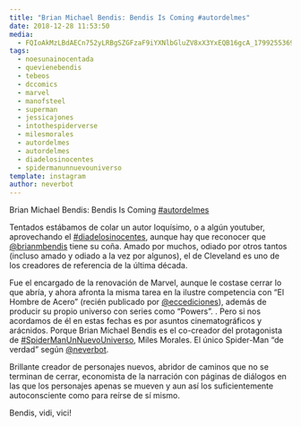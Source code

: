 ```yaml
---
title: "Brian Michael Bendis: Bendis Is Coming #autordelmes"
date: 2018-12-28 11:53:50
media: 
  - FQIoAkMzLBdAECn752yLRBgSZGFzaF9iYXNlbGluZV8xX3YxEQB16gcA_17992553692090456.mp4
tags: 
  - noesunainocentada
  - quevienebendis
  - tebeos
  - dccomics
  - marvel
  - manofsteel
  - superman
  - jessicajones
  - intothespiderverse
  - milesmorales
  - autordelmes
  - autordelmes
  - diadelosinocentes
  - spidermanunnuevouniverso
template: instagram
author: neverbot
---
```


Brian Michael Bendis: Bendis Is Coming [#autordelmes](/tags/autordelmes)


Tentados estábamos de colar un autor loquísimo, o a algún youtuber, aprovechando el [#diadelosinocentes](/tags/diadelosinocentes), aunque hay que reconocer que [@brianmbendis](https://instagram.com/brianmbendis) tiene su coña. Amado por muchos, odiado por otros tantos (incluso amado y odiado a la vez por algunos), el de Cleveland es uno de los creadores de referencia de la última década.


Fue el encargado de la renovación de Marvel, aunque le costase cerrar lo que abría, y ahora afronta la misma tarea en la ilustre competencia con “El Hombre de Acero” (recién publicado por [@eccediciones](https://instagram.com/eccediciones)), además de producir su propio universo con series como “Powers”. .
Pero si nos acordamos de él en estas fechas es por asuntos cinematográficos y arácnidos. Porque Brian Michael Bendis es el co-creador del protagonista de [#SpiderManUnNuevoUniverso](/tags/spidermanunnuevouniverso), Miles Morales. El único Spider-Man “de verdad” según [@neverbot](https://instagram.com/neverbot).


Brillante creador de personajes nuevos, abridor de caminos que no se terminan de cerrar, economista de la narración con páginas de diálogos en las que los personajes apenas se mueven y aun así los suficientemente autoconsciente como para reírse de sí mismo.


Bendis, vidi, vici!
